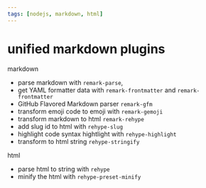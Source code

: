 ```yaml
---
tags: [nodejs, markdown, html]
---
```


# unified markdown plugins

markdown
- parse markdown with `remark-parse`, 
- get YAML formatter data with `remark-frontmatter` and `remark-frontmatter`
- GitHub Flavored Markdown parser `remark-gfm`
- transform emoji code to emoji with `remark-gemoji`
- transform markdown to html `remark-rehype`
- add slug id to html with `rehype-slug`
- highlight code syntax hightlight with `rehype-highlight` 
- transform to html string `rehype-stringify`

html
- parse html to string with `rehype`
- minify the html with `rehype-preset-minify`


